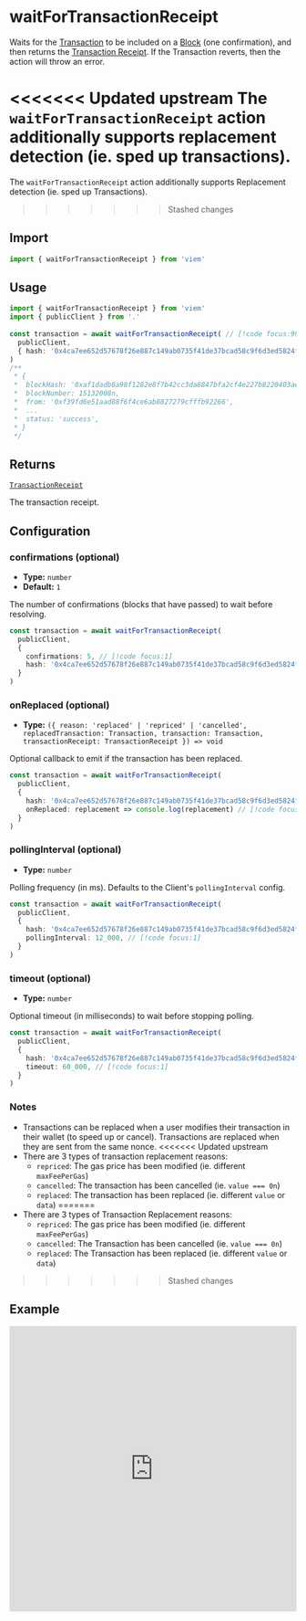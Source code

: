 # waitForTransactionReceipt

Waits for the [Transaction](/TODO) to be included on a [Block](/TODO) (one confirmation), and then returns the [Transaction Receipt](/TODO). If the Transaction reverts, then the action will throw an error.

<<<<<<< Updated upstream
The `waitForTransactionReceipt` action additionally supports replacement detection (ie. sped up transactions).
=======
The `waitForTransactionReceipt` action additionally supports Replacement detection (ie. sped up Transactions).
>>>>>>> Stashed changes

## Import

```ts
import { waitForTransactionReceipt } from 'viem'
```

## Usage

```ts
import { waitForTransactionReceipt } from 'viem'
import { publicClient } from '.'
 
const transaction = await waitForTransactionReceipt( // [!code focus:99]
  publicClient,
  { hash: '0x4ca7ee652d57678f26e887c149ab0735f41de37bcad58c9f6d3ed5824f15b74d' }
)
/**
 * {
 *  blockHash: '0xaf1dadb8a98f1282e8f7b42cc3da8847bfa2cf4e227b8220403ae642e1173088',
 *  blockNumber: 15132008n,
 *  from: '0xf39fd6e51aad88f6f4ce6ab8827279cfffb92266',
 *  ...
 *  status: 'success',
 * }
 */
```

## Returns

[`TransactionReceipt`](/TODO)

The transaction receipt.

## Configuration

### confirmations (optional)

- **Type:** `number`
- **Default:** `1`

The number of confirmations (blocks that have passed) to wait before resolving.

```ts
const transaction = await waitForTransactionReceipt(
  publicClient,
  { 
    confirmations: 5, // [!code focus:1]
    hash: '0x4ca7ee652d57678f26e887c149ab0735f41de37bcad58c9f6d3ed5824f15b74d' 
  }
)
```

### onReplaced (optional)

- **Type:** `({ reason: 'replaced' | 'repriced' | 'cancelled', replacedTransaction: Transaction, transaction: Transaction, transactionReceipt: TransactionReceipt }) => void`

Optional callback to emit if the transaction has been replaced.

```ts
const transaction = await waitForTransactionReceipt(
  publicClient,
  { 
    hash: '0x4ca7ee652d57678f26e887c149ab0735f41de37bcad58c9f6d3ed5824f15b74d',
    onReplaced: replacement => console.log(replacement) // [!code focus:1]
  }
)
```

### pollingInterval (optional)

- **Type:** `number`

Polling frequency (in ms). Defaults to the Client's `pollingInterval` config.

```ts
const transaction = await waitForTransactionReceipt(
  publicClient,
  { 
    hash: '0x4ca7ee652d57678f26e887c149ab0735f41de37bcad58c9f6d3ed5824f15b74d',
    pollingInterval: 12_000, // [!code focus:1]
  }
)
```

### timeout (optional)

- **Type:** `number`

Optional timeout (in milliseconds) to wait before stopping polling.

```ts
const transaction = await waitForTransactionReceipt(
  publicClient,
  { 
    hash: '0x4ca7ee652d57678f26e887c149ab0735f41de37bcad58c9f6d3ed5824f15b74d',
    timeout: 60_000, // [!code focus:1]
  }
)
```

### Notes

- Transactions can be replaced when a user modifies their transaction in their wallet (to speed up or cancel). Transactions are replaced when they are sent from the same nonce.
<<<<<<< Updated upstream
- There are 3 types of transaction replacement reasons:
  - `repriced`: The gas price has been modified (ie. different `maxFeePerGas`)
  - `cancelled`: The transaction has been cancelled (ie. `value === 0n`)
  - `replaced`: The transaction has been replaced (ie. different `value` or `data`)
=======
- There are 3 types of Transaction Replacement reasons:
  - `repriced`: The gas price has been modified (ie. different `maxFeePerGas`)
  - `cancelled`: The Transaction has been cancelled (ie. `value === 0n`)
  - `replaced`: The Transaction has been replaced (ie. different `value` or `data`)
>>>>>>> Stashed changes


## Example

<iframe frameborder="0" width="100%" height="500px" src="https://replit.com/@jxom/TODO"></iframe>